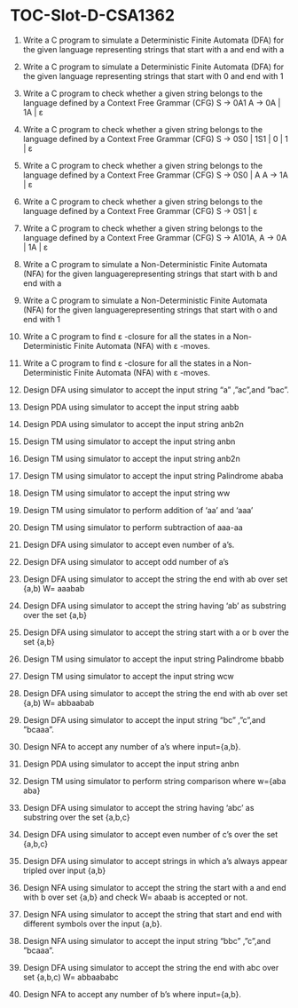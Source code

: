 # TOC-Slot-D-CSA1362

1.	Write a C program to simulate a Deterministic Finite Automata (DFA) for the given language representing strings that start with a and end with a

2.	Write a C program to simulate a Deterministic Finite Automata (DFA) for the given language representing strings that start with 0 and end with 1

3.	Write a C program to check whether a given string belongs to the language defined by a Context Free Grammar (CFG)
S → 0A1	A → 0A | 1A | ε

4.	Write a C program to check whether a given string belongs to the language defined by a Context Free Grammar (CFG)
S → 0S0 | 1S1 | 0 | 1 | ε

5.	Write a C program to check whether a given string belongs to the language defined by a Context Free Grammar (CFG)
S → 0S0 | A	A → 1A | ε

6.	Write a C program to check whether a given string belongs to the language defined by a Context Free Grammar (CFG)
S → 0S1 | ε

7.	Write a C program to check whether a given string belongs to the language defined by a Context Free Grammar (CFG)
S → A101A,	A → 0A | 1A | ε

8.	Write a C program to simulate a Non-Deterministic Finite Automata (NFA) for the given languagerepresenting strings that start with b and end with a

9.	Write a C program to simulate a Non-Deterministic Finite Automata (NFA) for the given languagerepresenting strings that start with o and end with 1

10.	Write a C program to find ε -closure for all the states in a Non-Deterministic Finite Automata (NFA) with ε -moves.

11.	Write a C program to find ε -closure for all the states in a Non-Deterministic Finite Automata (NFA) with ε -moves.

12.	Design DFA  using simulator to accept the input string “a” ,”ac”,and ”bac”.

13.	Design PDA using simulator to accept the input string aabb

14.	Design PDA using simulator to accept the input string  anb2n

15.	Design TM using simulator to accept the input string anbn

16.	Design TM using simulator to accept the input string anb2n

17.	Design TM using simulator to accept the input string Palindrome  ababa

18.	Design TM using simulator to accept the input string  ww

19.	Design TM using simulator to perform addition of ‘aa’ and ‘aaa’

20.	Design TM using simulator to perform subtraction of aaa-aa

21.	Design DFA  using simulator to  accept even number of a’s.

22.	Design DFA using simulator to accept odd number of a’s

23.	Design DFA using simulator to accept the string the end with ab over set {a,b)
W=  aaabab

24.	Design DFA using simulator to accept the string having ‘ab’ as substring over the set {a,b}

25.	Design DFA using simulator to accept the string start with a or b over the set {a,b}

26.	Design TM using simulator to accept the input string Palindrome  bbabb

27.	Design TM using simulator to accept the input string  wcw

28.	Design DFA using simulator to accept the string the end with ab over set {a,b)
          W=  abbaabab

29.	Design DFA  using simulator to accept the input string “bc” ,”c”,and ”bcaaa”.

30.	Design NFA to accept any number of a’s where input={a,b}.

31.	Design PDA using simulator to accept the input string  anbn

32.	Design TM using simulator to perform string comparison where w={aba aba}

33.	Design DFA using simulator to accept the string having ‘abc’ as substring over the set {a,b,c}

34.	Design DFA  using simulator to  accept even number of c’s over the set {a,b,c}

35.	Design DFA  using simulator to  accept strings in which a’s always appear tripled over input {a,b}

36.	Design NFA using simulator to accept the string the start with a and end with b over set {a,b} and check W=  abaab is accepted or not.

37.	Design NFA using simulator to accept the string that start and end with different symbols over the input {a,b}.

38.	Design NFA  using simulator to accept the input string “bbc” ,”c”,and ”bcaaa”.

39.	Design DFA using simulator to accept the string the end with abc over set {a,b,c)
          W=  abbaababc

40.	Design NFA to accept any number of b’s where input={a,b}.
